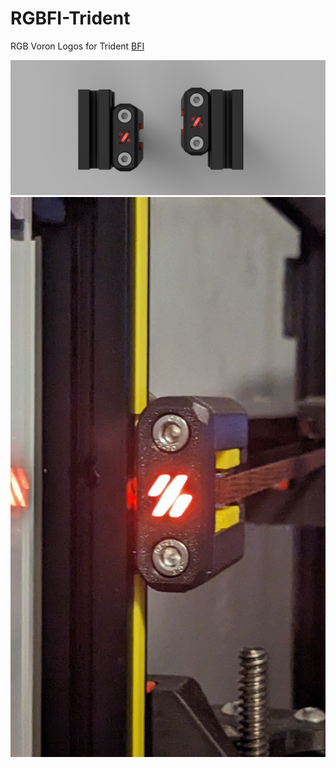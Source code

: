 # RGBFI-Trident

RGB Voron Logos for Trident [BFI](https://github.com/clee/VoronBFI/) 

![render](Images/render.png)
![photo](Images/installed.png)


